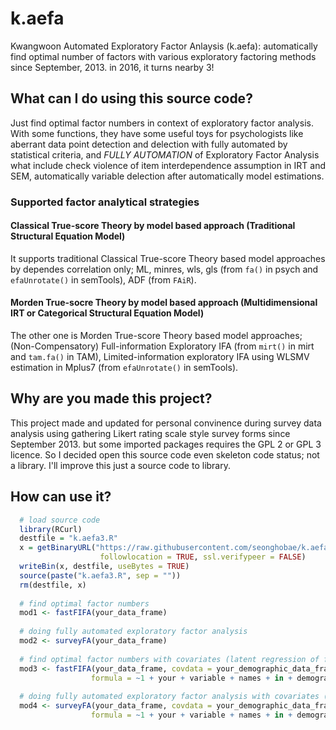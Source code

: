 # k.aefa
Kwangwoon Automated Exploratory Factor Anlaysis (k.aefa): automatically find optimal number of factors with various exploratory factoring methods since September, 2013. in 2016, it turns nearby 3!

## What can I do using this source code?
Just find optimal factor numbers in context of exploratory factor analysis. With some functions, they have some useful toys for psychologists like aberrant data point detection and delection with fully automated by statistical criteria, and *FULLY AUTOMATION* of Exploratory Factor Analysis what include check violence of item interdependence assumption in IRT and SEM, automatically variable delection after automatically model estimations.

### Supported factor analytical strategies
#### Classical True-score Theory by model based approach (Traditional Structural Equation Model)
It supports traditional Classical True-score Theory based model approaches by dependes correlation only; ML, minres, wls, gls (from ```fa()``` in psych and ```efaUnrotate()``` in semTools), ADF (from ```FAiR```).
#### Morden True-socre Theory by model based approach (Multidimensional IRT or Categorical Structural Equation Model)
The other one is Morden True-score Theory based model approaches; (Non-Compensatory) Full-information Exploratory IFA (from ```mirt()``` in mirt and ```tam.fa()``` in TAM), Limited-information exploratory IFA using WLSMV estimation in Mplus7 (from ```efaUnrotate()``` in semTools). 

## Why are you made this project?
This project made and updated for personal convinence during survey data analysis using gathering Likert rating scale style survey forms since September 2013. but some imported packages requires the GPL 2 or GPL 3 licence. So I decided open this source code even skeleton code status; not a library. I'll improve this just a source code to library.

## How can use it?
```R
  # load source code
  library(RCurl)
  destfile = "k.aefa3.R"
  x = getBinaryURL("https://raw.githubusercontent.com/seonghobae/k.aefa/master/k.aefa3.R",
                    followlocation = TRUE, ssl.verifypeer = FALSE)
  writeBin(x, destfile, useBytes = TRUE)
  source(paste("k.aefa3.R", sep = ""))
  rm(destfile, x)
  
  # find optimal factor numbers
  mod1 <- fastFIFA(your_data_frame)
  
  # doing fully automated exploratory factor analysis
  mod2 <- surveyFA(your_data_frame)
  
  # find optimal factor numbers with covariates (latent regression of fixed effects)
  mod3 <- fastFIFA(your_data_frame, covdata = your_demographic_data_frame,
                  formula = ~1 + your + variable + names + in + demographic + data + frame)
  
  # doing fully automated exploratory factor analysis with covariates (latent regression of fixed effects)
  mod4 <- surveyFA(your_data_frame, covdata = your_demographic_data_frame,
                  formula = ~1 + your + variable + names + in + demographic + data + frame)
```
